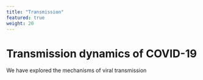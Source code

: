 ```yaml
---
title: "Transmission"
featured: true
weight: 20
---
```


# Transmission dynamics of COVID-19

We have explored the mechanisms of viral transmission